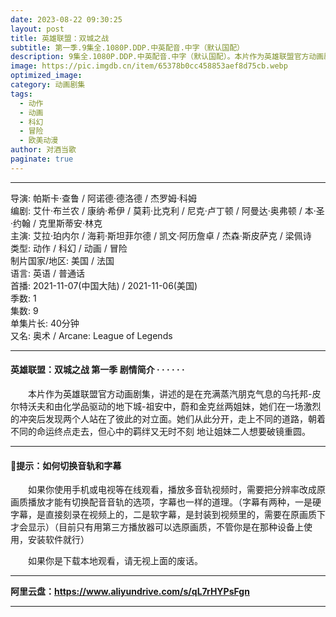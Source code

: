 ```yaml
---
date: 2023-08-22 09:30:25
layout: post
title: 英雄联盟：双城之战
subtitle: 第一季.9集全.1080P.DDP.中英配音.中字（默认国配）
description: 9集全.1080P.DDP.中英配音.中字（默认国配）。本片作为英雄联盟官方动画剧集，讲述的是在充满蒸汽朋克气息的乌托邦-皮尔特沃夫和由化学品驱动的地下城-祖安中，蔚和金克丝两姐妹，她们在一场激烈的冲突后发现两个人站在了彼此的对立面...
image: https://pic.imgdb.cn/item/65378b0cc458853aef8d75cb.webp
optimized_image: 
category: 动画剧集
tags:
  - 动作
  - 动画
  - 科幻
  - 冒险
  - 欧美动漫
author: 对酒当歌
paginate: true
---
```



---

导演: 帕斯卡·查鲁 / 阿诺德·德洛德 / 杰罗姆·科姆  
编剧: 艾什·布兰农 / 康纳·希伊 / 莫莉·比克利 / 尼克·卢丁顿 / 阿曼达·奥弗顿 / 本·圣·约翰 / 克里斯蒂安·林克  
主演: 艾拉·珀内尔 / 海莉·斯坦菲尔德 / 凯文·阿历詹卓 / 杰森·斯皮萨克 / 梁佩诗  
类型: 动作 / 科幻 / 动画 / 冒险  
制片国家/地区: 美国 / 法国  
语言: 英语 /  普通话  
首播: 2021-11-07(中国大陆) / 2021-11-06(美国)  
季数: 1  
集数: 9  
单集片长: 40分钟  
又名: 奥术 / Arcane: League of Legends  

---

#### 英雄联盟：双城之战 第一季 剧情简介 · · · · · ·

　　本片作为英雄联盟官方动画剧集，讲述的是在充满蒸汽朋克气息的乌托邦-皮尔特沃夫和由化学品驱动的地下城-祖安中，蔚和金克丝两姐妹，她们在一场激烈的冲突后发现两个人站在了彼此的对立面。她们从此分开，走上不同的道路，朝着不同的命运终点走去，但心中的羁绊又无时不刻 地让姐妹二人想要破镜重圆。  

---

#### 🔔提示：如何切换音轨和字幕

　　如果你使用手机或电视等在线观看，播放多音轨视频时，需要把分辨率改成原画质播放才能有切换配音音轨的选项，字幕也一样的道理。（字幕有两种，一是硬字幕，是直接刻录在视频上的，二是软字幕，是封装到视频里的，需要在原画质下才会显示）（目前只有用第三方播放器可以选原画质，不管你是在那种设备上使用，安装软件就行）

　　如果你是下载本地观看，请无视上面的废话。

---

**阿里云盘：<https://www.aliyundrive.com/s/qL7rHYPsFgn>**

---
